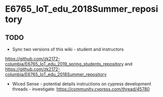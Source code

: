 # E6765_IoT_edu_2018Summer_repository

## TODO 

* Sync two versions of this wiki - student and instructors

https://github.com/zk2172-columbia/E6765_IoT_edu_2019_spring_students_repository
 and 
https://github.com/zk2172-columbia/E6765_IoT_edu_2018Summer_repository

* Wiced Sense - potential details instructions on cypress development threads - investigate: https://community.cypress.com/thread/45780


